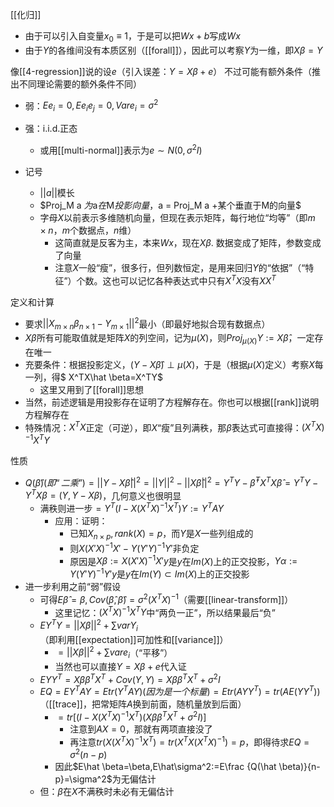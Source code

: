 [[化归]]
- 由于可以引入自变量$x_0\equiv 1$，于是可以把$Wx+b$写成$Wx$
- 由于$Y$的各维间没有本质区别（[[forall]]），因此可以考察$Y$为一维，即$X\beta = Y$

像[[4-regression]]说的设$e$（引入误差：$Y=X\beta + e$）
不过可能有额外条件（推出不同理论需要的额外条件不同）
- 弱：$Ee_i=0,Ee_ie_j=0,Vare_i=\sigma^2$
- 强：i.i.d.正态
  - 或用[[multi-normal]]表示为$e\sim N(0,\sigma^2 I)$

- 记号
  - $||a||$模长
  - $Proj_M a $为$a$在$M$投影向量，$a = Proj_M a +某个垂直于M的向量$
  - 字母$X$以前表示多维随机向量，但现在表示矩阵，每行地位“均等”（即$m\times n$，$m$个数据点，$n$维）
    - 这简直就是反客为主，本来$Wx$，现在$X\beta$. 数据变成了矩阵，参数变成了向量
    - 注意$X$一般“瘦”，很多行，但列数恒定，是用来回归$Y$的“依据”（“特征”）个数。这也可以记忆各种表达式中只有$X^TX$没有$XX^T$

定义和计算
- 要求$||X_{m\times n}\beta_{n\times 1} - Y_{m\times 1}||^2$最小（即最好地拟合现有数据点）
- $X\beta$所有可能取值就是矩阵$X$的列空间，记为$\mu(X)$，则$Proj_{\mu(X)} Y:=X\hat \beta$，一定存在唯一
- 充要条件：根据投影定义，$(Y-X\hat \beta)\perp \mu(X)$，于是（根据$\mu(X)$定义）考察$X$每一列，得$ X^TX\hat \beta=X^TY$
  - 这里又用到了[[forall]]思想
- 当然，前述逻辑是用投影存在证明了方程解存在。你也可以根据[[rank]]说明方程解存在
- 特殊情况：$X^TX$正定（可逆），即$X$“瘦”且列满秩，那$\hat\beta$表达式可直接得：$(X^TX)^{-1}X^TY$

性质
- $Q(\hat \beta)(即“二乘”)=||Y-X\hat \beta||^2=||Y||^2-||X\hat\beta||^2=Y^TY-\hat\beta^TX^TX\hat\beta=Y^TY-Y^TX\beta=(Y,Y-X\beta)$，几何意义也很明显
  - 满秩则进一步$=Y^T(I-X(X^TX)^{-1}X^T)Y:=Y^TAY$
    - 应用：证明：
      - 已知$X_{n\times p},rank(X)=p$，而$Y$是$X$一些列组成的
      - 则$X(X'X)^{-1}X' - Y(Y'Y)^{-1}Y'$非负定
      - 原因是$X\beta:=X(X'X)^{-1}X'y$是$y$在$Im(X)$上的正交投影，$Y\alpha:=Y(Y'Y)^{-1}Y'y$是$y$在$Im(Y)\subset Im(X)$上的正交投影
- 进一步利用之前“弱”假设
  - 可得$E\hat \beta=\beta,Cov(\hat\beta,\hat\beta)=\sigma^2(X^TX)^{-1}$（需要[[linear-transform]]）
    - 这里记忆：$(X^TX)^{-1}X^TY$中“两负一正”，所以结果最后“负”
  - $EY^TY=||X\beta||^2+\sum var Y_i$（即利用[[expectation]]可加性和[[variance]]）
    - $=||X\beta||^2+\sum vare_i$（“平移”）
    - 当然也可以直接$Y=X\beta +e$代入证
  - $EYY^T=X\beta\beta^TX^T+Cov(Y,Y)=X\beta\beta^TX^T+\sigma^2I$
  - $EQ=EY^TAY=Etr(Y^TAY)(因为是一个标量)=Etr(AYY^T)=tr(AE(YY^T))$（[[trace]]，把常矩阵$A$换到前面，随机量放到后面）
    - $=tr  [(I-X(X^TX)^{-1}X^T)(X\beta\beta^TX^T+\sigma^2I)]$
      - 注意到$AX=0$，那就有两项直接没了
      - 再注意$tr(X(X^TX)^{-1}X^T)=tr(X^TX(X^TX)^{-1})=p$，即得待求$EQ=\sigma^2(n-p)$
    - 因此$E\hat \beta=\beta,E\hat\sigma^2:=E\frac {Q(\hat \beta)}{n-p}=\sigma^2$为无偏估计
  - 但：$\beta$在$X$不满秩时未必有无偏估计
